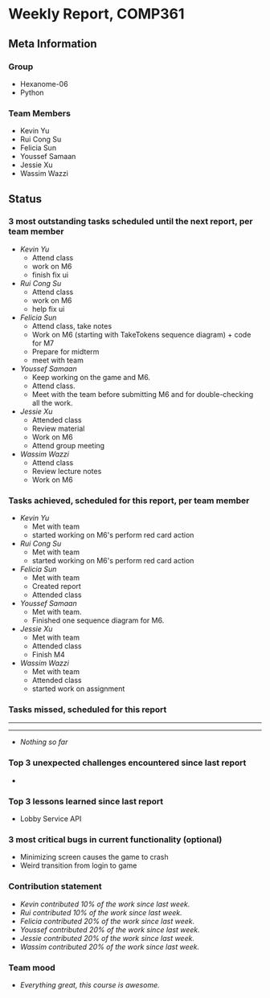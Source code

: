 # Weekly Report, COMP361

## Meta Information

### Group

* Hexanome-06
* Python

### Team Members

* Kevin Yu
* Rui Cong Su
* Felicia Sun
* Youssef Samaan
* Jessie Xu
* Wassim Wazzi

## Status

### 3 most outstanding tasks scheduled until the next report, per team member

* *Kevin Yu*
  * Attend class
  * work on M6
  * finish fix ui
* *Rui Cong Su*
  * Attend class
  * work on M6
  * help fix ui
* *Felicia Sun*
  * Attend class, take notes
  * Work on M6 (starting with TakeTokens sequence diagram) + code for M7
  * Prepare for midterm
  * meet with team
* *Youssef Samaan*
  * Keep working on the game and M6.
  * Attend class.
  * Meet with the team before submitting M6 and for double-checking all the work.
* *Jessie Xu* 
  * Attended class
  * Review material
  * Work on M6
  * Attend group meeting
* *Wassim Wazzi*
  * Attend class
  * Review lecture notes
  * Work on M6

### Tasks achieved, scheduled for this report, per team member

* *Kevin Yu*
  * Met with team
  * started working on M6's perform red card action
* *Rui Cong Su*
  * Met with team
  * started working on M6's perform red card action
* *Felicia Sun*
  * Met with team
  * Created report
  * Attended class
* *Youssef Samaan*
  * Met with team.
  * Finished one sequence diagram for M6.
* *Jessie Xu*
  * Met with team
  * Attended class
  * Finish M4
* *Wassim Wazzi*
  * Met with team
  * Attended class
  * started work on assignment

### Tasks missed, scheduled for this report

---

---

* *Nothing so far*

### Top 3 unexpected challenges encountered since last report

* 

### Top 3 lessons learned since last report

* Lobby Service API

### 3 most critical bugs in current functionality (optional)

* Minimizing screen causes the game to crash
* Weird transition from login to game

### Contribution statement

* *Kevin contributed 10% of the work since last week.*
* *Rui contributed 10% of the work since last week.*
* *Felicia contributed 20% of the work since last week.*
* *Youssef contributed 20% of the work since last week.*
* *Jessie contributed 20% of the work since last week.*
* *Wassim contributed 20% of the work since last week.*

### Team mood

* *Everything great, this course is awesome.*
